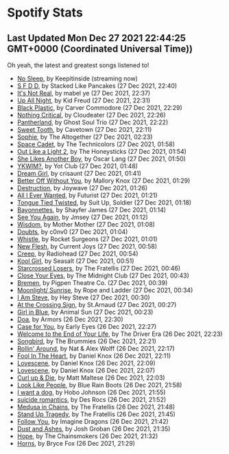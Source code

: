 
# Spotify Stats
## Last Updated Mon Dec 27 2021 22:44:25 GMT+0000 (Coordinated Universal Time))

Oh yeah, the latest and greatest songs listened to!

- [No Sleep](https://www.last.fm/music/Keepitinside/_/No+Sleep), by Keepitinside (streaming now)
- [S F D D](https://www.last.fm/music/Stacked+Like+Pancakes/_/S+F+D+D), by Stacked Like Pancakes (27 Dec 2021, 22:40)
- [It's Not Real](https://www.last.fm/music/mabel+ye/_/It%27s+Not+Real), by mabel ye (27 Dec 2021, 22:37)
- [Up All Night](https://www.last.fm/music/Kid+Freud/_/Up+All+Night), by Kid Freud (27 Dec 2021, 22:31)
- [Black Plastic](https://www.last.fm/music/Carver+Commodore/_/Black+Plastic), by Carver Commodore (27 Dec 2021, 22:29)
- [Nothing Critical](https://www.last.fm/music/Cloudeater/_/Nothing+Critical), by Cloudeater (27 Dec 2021, 22:26)
- [Pantherland](https://www.last.fm/music/Ghost+Soul+Trio/_/Pantherland), by Ghost Soul Trio (27 Dec 2021, 22:22)
- [Sweet Tooth](https://www.last.fm/music/Cavetown/_/Sweet+Tooth), by Cavetown (27 Dec 2021, 22:11)
- [Sophie](https://www.last.fm/music/The+Altogether/_/Sophie), by The Altogether (27 Dec 2021, 02:23)
- [Space Cadet](https://www.last.fm/music/The+Technicolors/_/Space+Cadet), by The Technicolors (27 Dec 2021, 01:58)
- [Out Like a Light 2](https://www.last.fm/music/The+Honeysticks/_/Out+Like+a+Light+2), by The Honeysticks (27 Dec 2021, 01:54)
- [She Likes Another Boy](https://www.last.fm/music/Oscar+Lang/_/She+Likes+Another+Boy), by Oscar Lang (27 Dec 2021, 01:50)
- [YKWIM?](https://www.last.fm/music/Yot+Club/_/YKWIM%3F), by Yot Club (27 Dec 2021, 01:48)
- [Dream Girl](https://www.last.fm/music/crisaunt/_/Dream+Girl), by crisaunt (27 Dec 2021, 01:41)
- [Better Off Without You](https://www.last.fm/music/Mallory+Knox/_/Better+Off+Without+You), by Mallory Knox (27 Dec 2021, 01:29)
- [Destruction](https://www.last.fm/music/Joywave/_/Destruction), by Joywave (27 Dec 2021, 01:26)
- [All I Ever Wanted](https://www.last.fm/music/Futurist/_/All+I+Ever+Wanted), by Futurist (27 Dec 2021, 01:21)
- [Tongue Tied Twisted](https://www.last.fm/music/Suit+Up,+Soldier/_/Tongue+Tied+Twisted), by Suit Up, Soldier (27 Dec 2021, 01:18)
- [Bayonnettes](https://www.last.fm/music/Shayfer+James/_/Bayonnettes), by Shayfer James (27 Dec 2021, 01:14)
- [See You Again](https://www.last.fm/music/Jmsey/_/See+You+Again), by Jmsey (27 Dec 2021, 01:12)
- [Wisdom](https://www.last.fm/music/Mother+Mother/_/Wisdom), by Mother Mother (27 Dec 2021, 01:08)
- [Doubts](https://www.last.fm/music/c0nv0/_/Doubts), by c0nv0 (27 Dec 2021, 01:04)
- [Whistle](https://www.last.fm/music/Rocket+Surgeons/_/Whistle), by Rocket Surgeons (27 Dec 2021, 01:01)
- [New Flesh](https://www.last.fm/music/Current+Joys/_/New+Flesh), by Current Joys (27 Dec 2021, 00:58)
- [Creep](https://www.last.fm/music/Radiohead/_/Creep), by Radiohead (27 Dec 2021, 00:54)
- [Kool Girl](https://www.last.fm/music/Seasalt/_/Kool+Girl), by Seasalt (27 Dec 2021, 00:51)
- [Starcrossed Losers](https://www.last.fm/music/The+Fratellis/_/Starcrossed+Losers), by The Fratellis (27 Dec 2021, 00:46)
- [Close Your Eyes](https://www.last.fm/music/The+Midnight+Club/_/Close+Your+Eyes), by The Midnight Club (27 Dec 2021, 00:43)
- [Bremen](https://www.last.fm/music/Pigpen+Theatre+Co./_/Bremen), by Pigpen Theatre Co. (27 Dec 2021, 00:39)
- [Moonlight/ Sunrise](https://www.last.fm/music/Rope+and+Ladder/_/Moonlight%2F+Sunrise), by Rope and Ladder (27 Dec 2021, 00:34)
- [I Am Steve](https://www.last.fm/music/Hey+Steve/_/I+Am+Steve), by Hey Steve (27 Dec 2021, 00:30)
- [At the Crossing Sign](https://www.last.fm/music/St.Arnaud/_/At+the+Crossing+Sign), by St.Arnaud (27 Dec 2021, 00:27)
- [Girl in Blue](https://www.last.fm/music/Animal+Sun/_/Girl+in+Blue), by Animal Sun (27 Dec 2021, 00:23)
- [Doa](https://www.last.fm/music/Armors/_/Doa), by Armors (26 Dec 2021, 22:30)
- [Case for You](https://www.last.fm/music/Early+Eyes/_/Case+for+You), by Early Eyes (26 Dec 2021, 22:27)
- [Welcome to the End of Your Life](https://www.last.fm/music/The+Driver+Era/_/Welcome+to+the+End+of+Your+Life), by The Driver Era (26 Dec 2021, 22:23)
- [Songbird](https://www.last.fm/music/The+Brummies/_/Songbird), by The Brummies (26 Dec 2021, 22:21)
- [Rollin' Around](https://www.last.fm/music/Nat+&+Alex+Wolff/_/Rollin%27+Around), by Nat & Alex Wolff (26 Dec 2021, 22:17)
- [Fool In The Heart](https://www.last.fm/music/Daniel+Knox/_/Fool+In+The+Heart), by Daniel Knox (26 Dec 2021, 22:11)
- [Lovescene](https://www.last.fm/music/Daniel+Knox/_/Lovescene), by Daniel Knox (26 Dec 2021, 22:09)
- [Lovescene](https://www.last.fm/music/Daniel+Knox/_/Lovescene), by Daniel Knox (26 Dec 2021, 22:07)
- [Curl up & Die](https://www.last.fm/music/Matt+Maltese/_/Curl+up+&+Die), by Matt Maltese (26 Dec 2021, 22:03)
- [Look Like People](https://www.last.fm/music/Blue+Rain+Boots/_/Look+Like+People), by Blue Rain Boots (26 Dec 2021, 21:58)
- [I want a dog](https://www.last.fm/music/Hobo+Johnson/_/I+want+a+dog), by Hobo Johnson (26 Dec 2021, 21:55)
- [suicide romantics](https://www.last.fm/music/Des+Rocs/_/suicide+romantics), by Des Rocs (26 Dec 2021, 21:52)
- [Medusa in Chains](https://www.last.fm/music/The+Fratellis/_/Medusa+in+Chains), by The Fratellis (26 Dec 2021, 21:48)
- [Stand Up Tragedy](https://www.last.fm/music/The+Fratellis/_/Stand+Up+Tragedy), by The Fratellis (26 Dec 2021, 21:45)
- [Follow You](https://www.last.fm/music/Imagine+Dragons/_/Follow+You), by Imagine Dragons (26 Dec 2021, 21:42)
- [Dust and Ashes](https://www.last.fm/music/Josh+Groban/_/Dust+and+Ashes), by Josh Groban (26 Dec 2021, 21:35)
- [Hope](https://www.last.fm/music/The+Chainsmokers/_/Hope), by The Chainsmokers (26 Dec 2021, 21:32)
- [Horns](https://www.last.fm/music/Bryce+Fox/_/Horns), by Bryce Fox (26 Dec 2021, 21:29)
